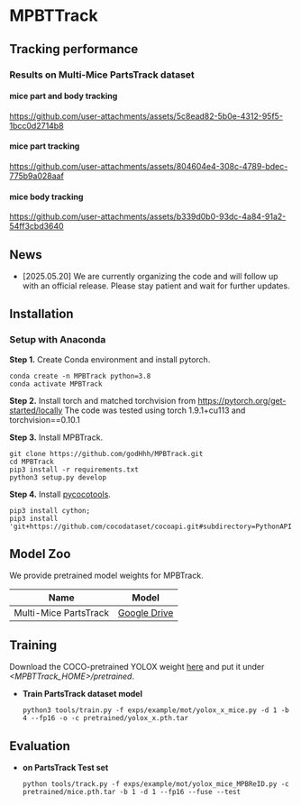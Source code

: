 # MPBTTrack



## Tracking performance
### Results on Multi-Mice PartsTrack dataset

#### mice part and body tracking


https://github.com/user-attachments/assets/5c8ead82-5b0e-4312-95f5-1bcc0d2714b8



#### mice part tracking


https://github.com/user-attachments/assets/804604e4-308c-4789-bdec-775b9a028aaf



#### mice body tracking


https://github.com/user-attachments/assets/b339d0b0-93dc-4a84-91a2-54ff3cbd3640



## News

- [2025.05.20] We are currently organizing the code and will follow up with an official release. Please stay patient and wait for further updates.


## Installation
### Setup with Anaconda
**Step 1.** Create Conda environment and install pytorch.
```shell
conda create -n MPBTrack python=3.8
conda activate MPBTrack
```
**Step 2.** Install torch and matched torchvision from https://pytorch.org/get-started/locally
The code was tested using torch 1.9.1+cu113 and torchvision==0.10.1 

**Step 3.** Install MPBTrack.
```shell
git clone https://github.com/godHhh/MPBTrack.git
cd MPBTrack
pip3 install -r requirements.txt
python3 setup.py develop
```
**Step 4.** Install [pycocotools](https://github.com/cocodataset/cocoapi).
```shell
pip3 install cython; 
pip3 install 'git+https://github.com/cocodataset/cocoapi.git#subdirectory=PythonAPI'
```
## Model Zoo
We provide pretrained model weights for MPBTrack. 

| Name | Model                                                                                                |
|-----|  ---------------------------------------------------------------------------------------------------- |
|  Multi-Mice PartsTrack  |  [Google Drive](https://drive.google.com/drive/folders/1dmhvc8hbx?usp=sharing) |


## Training
Download the COCO-pretrained YOLOX weight [here](https://github.com/Megvii-BaseDetection/YOLOX/tree/0.1.0) and put it under *\<MPBTTrack_HOME\>/pretrained*.

* **Train PartsTrack dataset model**

    ```shell
    python3 tools/train.py -f exps/example/mot/yolox_x_mice.py -d 1 -b 4 --fp16 -o -c pretrained/yolox_x.pth.tar
    ```


## Evaluation

* **on PartsTrack Test set**
    ```shell
    python tools/track.py -f exps/example/mot/yolox_mice_MPBReID.py -c pretrained/mice.pth.tar -b 1 -d 1 --fp16 --fuse --test
    ```
